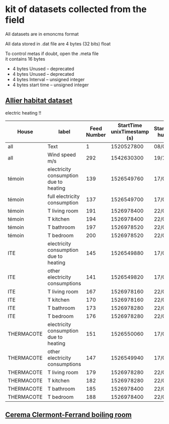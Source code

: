 # kit of datasets collected from the field

All datasets are in emoncms format

All data stored in .dat file are 4 bytes (32 bits) float

To control metas if doubt, open the .meta file	
it contains 16 bytes	
- 4 bytes	Unused – deprecated
- 4 bytes	Unused – deprecated
- 4 bytes	Interval – unsigned integer
- 4 bytes	start time – unsigned integer


## [Allier habitat dataset](emoncms-backup-2019-08-19.tar.gz)

electric heating !!

House|	label|	Feed Number|	StartTime<br>unixTimestamp<br>(s)|	StartTime<br>human |	interval<br>(s)	|unit
--|--|--|--|--|--|--
all	|Text	|1	|1520527800	|08/03/18	|300	|°C
all	|Wind speed m/s	|292	|1542630300	|19/11/18	|300	|m/s
témoin	|electricity consumption due to heating	|139	|1526549760	|17/05/18|	60	|W
témoin	|full electricity consumption	|137	|1526549700	|17/05/18	|60	|W
témoin	|T living room	|191	|1526978400	|22/05/18	|120	|°C
témoin	|T kitchen	|194	|1526978400	|22/05/18	|120	|°C
témoin	|T bathroom	|197	|1526978520	|22/05/18	|120	|°C
témoin	|T bedroom	|200	|1526978520	|22/05/18	|120	|°C
ITE	|electricity consumption due to heating	|145	|1526549880	|17/05/18	|60	|W
ITE	|other electricity consumptions	|141	|1526549820	|17/05/18	|60	|W
ITE	|T living room	|167	|1526978160	|22/05/18	|120	|°C
ITE	|T kitchen	|170	|1526978160	|22/05/18	|120	|°C
ITE	|T bathroom	|173	|1526978280	|22/05/18	|120	|°C
ITE	|T bedroom	|176	|1526978280	|22/05/18	|120	|°C
THERMACOTE	|electricity consumption due to heating	|151	|1526550060	|17/05/18	|60|	W
THERMACOTE	|other electricity consumptions	|147	|1526549940	|17/05/18	|60	|W
THERMACOTE	|T living room	|179	|1526978280	|22/05/18	|120	|°C
THERMACOTE	|T kitchen	|182	|1526978280	|22/05/18	|120	|°C
THERMACOTE	|T bathroom	|185	|1526978400	|22/05/18	|120	|°C
THERMACOTE	|T bedroom	|188	|1526978400	|22/05/18	|120	|°C


## [Cerema Clermont-Ferrand boiling room](emoncms-backup-2020-04-22.tar.gz)
